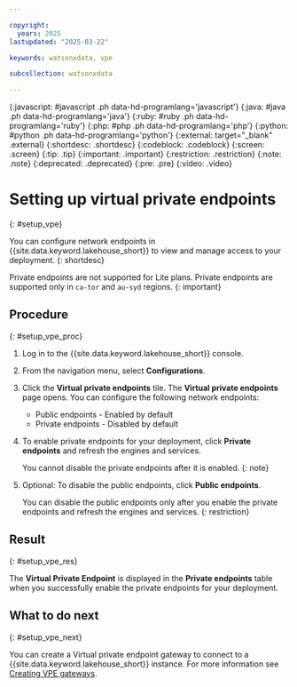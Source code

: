```yaml
---

copyright:
  years: 2025
lastupdated: "2025-03-22"

keywords: watsonxdata, vpe

subcollection: watsonxdata

---
```


{:javascript: #javascript .ph data-hd-programlang='javascript'}
{:java: #java .ph data-hd-programlang='java'}
{:ruby: #ruby .ph data-hd-programlang='ruby'}
{:php: #php .ph data-hd-programlang='php'}
{:python: #python .ph data-hd-programlang='python'}
{:external: target="_blank" .external}
{:shortdesc: .shortdesc}
{:codeblock: .codeblock}
{:screen: .screen}
{:tip: .tip}
{:important: .important}
{:restriction: .restriction}
{:note: .note}
{:deprecated: .deprecated}
{:pre: .pre}
{:video: .video}

# Setting up virtual private endpoints
{: #setup_vpe}

You can configure network endpoints in {{site.data.keyword.lakehouse_short}} to view and manage access to your deployment.
{: shortdesc}

Private endpoints are not supported for Lite plans. Private endpoints are supported only in `ca-tor` and `au-syd` regions.
{: important}

## Procedure
{: #setup_vpe_proc}


1. Log in to the {{site.data.keyword.lakehouse_short}} console.
1. From the navigation menu, select **Configurations**.
1. Click the **Virtual private endpoints** tile. The **Virtual private endpoints** page opens. You can configure the following network endpoints:
    * Public endpoints - Enabled by default
    * Private endpoints - Disabled by default
1. To enable private endpoints for your deployment, click **Private endpoints** and refresh the engines and services.

   You cannot disable the private endpoints after it is enabled.
   {: note}

1. Optional: To disable the public endpoints, click **Public endpoints**.

   You can disable the public endpoints only after you enable the private endpoints and refresh the engines and services.
   {: restriction}

## Result
{: #setup_vpe_res}

The **Virtual Private Endpoint** is displayed in the **Private endpoints** table when you successfully enable the private endpoints for your deployment.

## What to do next
{: #setup_vpe_next}

You can create a Virtual private endpoint gateway to connect to a {{site.data.keyword.lakehouse_short}} instance. For more information see [Creating VPE gateways](/docs/vpc?topic=vpc-ordering-endpoint-gateway).
